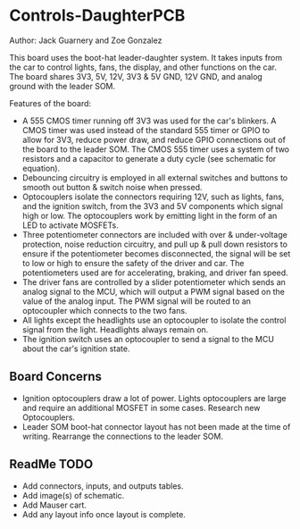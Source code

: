 # Controls-DaughterPCB
Author: Jack Guarnery and Zoe Gonzalez

This board uses the boot-hat leader-daughter system. It takes inputs from the car to control lights, fans, the display, and other functions on the car. The board shares 3V3, 5V, 12V, 3V3 & 5V GND, 12V GND, and analog ground with the leader SOM.

Features of the board:
- A 555 CMOS timer running off 3V3 was used for the car's blinkers. A CMOS timer was used instead of the standard 555 timer or GPIO to allow for 3V3, reduce power draw, and reduce GPIO connections out of the board to the leader SOM. The CMOS 555 timer uses a system of two resistors and a capacitor to generate a duty cycle (see schematic for equation).
- Debouncing circuitry is employed in all external switches and buttons to smooth out button & switch noise when pressed.
- Optocouplers isolate the connectors requiring 12V, such as lights, fans, and the ignition switch, from the 3V3 and 5V components which signal high or low. The optocouplers work by emitting light in the form of an LED to activate MOSFETs.
- Three potentiometer connectors are included with over & under-voltage protection, noise reduction circuitry, and pull up & pull down resistors to ensure if the potentiometer becomes disconnected, the signal will be set to low or high to ensure the safety of the driver and car. The potentiometers used are for accelerating, braking, and driver fan speed.
- The driver fans are controlled by a slider potentiometer which sends an analog signal to the MCU, which will output a PWM signal based on the value of the analog input. The PWM signal will be routed to an optocoupler which connects to the two fans.
- All lights except the headlights use an optocoupler to isolate the control signal from the light. Headlights always remain on.
- The ignition switch uses an optocoupler to send a signal to the MCU about the car's ignition state.

## Board Concerns
- Ignition optocouplers draw a lot of power. Lights optocouplers are large and require an additional MOSFET in some cases. Research new Optocouplers.
- Leader SOM boot-hat connector layout has not been made at the time of writing. Rearrange the connections to the leader SOM.

## ReadMe TODO
- Add connectors, inputs, and outputs tables.
- Add image(s) of schematic.
- Add Mauser cart.
- Add any layout info once layout is complete.
